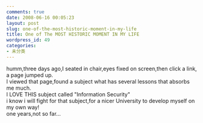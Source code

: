 ```yaml
---
comments: true
date: 2008-06-16 00:05:23
layout: post
slug: one-of-the-most-historic-moment-in-my-life
title: One of The MOST HISTORIC MOMENT IN MY LIFE
wordpress_id: 49
categories:
- 未分类
---
```


humm,three days ago,I seated in chair,eyes fixed on screen,then click a link,  
a page jumped up.  
I viewed that page,found a subject what has several lessons that absorbs me much.  
I LOVE THIS subject called "Information Security"  
i know i will fight for that subject,for a nicer University to develop myself on my own way!  
one years,not so far...  

